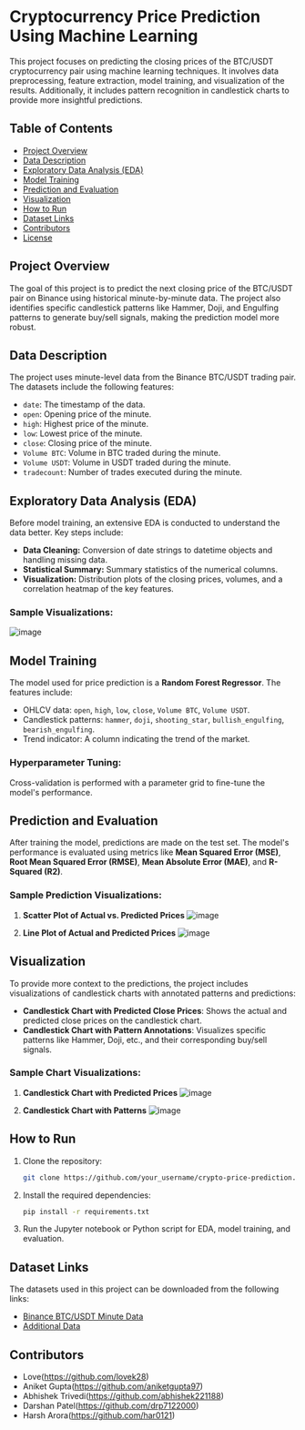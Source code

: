 # Cryptocurrency Price Prediction Using Machine Learning

This project focuses on predicting the closing prices of the BTC/USDT cryptocurrency pair using machine learning techniques. It involves data preprocessing, feature extraction, model training, and visualization of the results. Additionally, it includes pattern recognition in candlestick charts to provide more insightful predictions.

## Table of Contents

- [Project Overview](#project-overview)
- [Data Description](#data-description)
- [Exploratory Data Analysis (EDA)](#exploratory-data-analysis-eda)
- [Model Training](#model-training)
- [Prediction and Evaluation](#prediction-and-evaluation)
- [Visualization](#visualization)
- [How to Run](#how-to-run)
- [Dataset Links](#dataset-links)
- [Contributors](#contributors)
- [License](#license)

## Project Overview

The goal of this project is to predict the next closing price of the BTC/USDT pair on Binance using historical minute-by-minute data. The project also identifies specific candlestick patterns like Hammer, Doji, and Engulfing patterns to generate buy/sell signals, making the prediction model more robust.

## Data Description

The project uses minute-level data from the Binance BTC/USDT trading pair. The datasets include the following features:
- `date`: The timestamp of the data.
- `open`: Opening price of the minute.
- `high`: Highest price of the minute.
- `low`: Lowest price of the minute.
- `close`: Closing price of the minute.
- `Volume BTC`: Volume in BTC traded during the minute.
- `Volume USDT`: Volume in USDT traded during the minute.
- `tradecount`: Number of trades executed during the minute.

## Exploratory Data Analysis (EDA)

Before model training, an extensive EDA is conducted to understand the data better. Key steps include:
- **Data Cleaning:** Conversion of date strings to datetime objects and handling missing data.
- **Statistical Summary:** Summary statistics of the numerical columns.
- **Visualization:** Distribution plots of the closing prices, volumes, and a correlation heatmap of the key features.

### Sample Visualizations:
![image](https://github.com/user-attachments/assets/d5a8194b-2867-49a8-ad7e-8dbc36f832bf)

## Model Training

The model used for price prediction is a **Random Forest Regressor**. The features include:
- OHLCV data: `open`, `high`, `low`, `close`, `Volume BTC`, `Volume USDT`.
- Candlestick patterns: `hammer`, `doji`, `shooting_star`, `bullish_engulfing`, `bearish_engulfing`.
- Trend indicator: A column indicating the trend of the market.

### Hyperparameter Tuning:
Cross-validation is performed with a parameter grid to fine-tune the model's performance.

## Prediction and Evaluation

After training the model, predictions are made on the test set. The model's performance is evaluated using metrics like **Mean Squared Error (MSE)**, **Root Mean Squared Error (RMSE)**, **Mean Absolute Error (MAE)**, and **R-Squared (R2)**.

### Sample Prediction Visualizations:

1. **Scatter Plot of Actual vs. Predicted Prices**
   ![image](https://github.com/user-attachments/assets/1856925f-7212-4cc3-b2c0-ba2361469313)


2. **Line Plot of Actual and Predicted Prices**
   ![image](https://github.com/user-attachments/assets/a2492598-2eb8-4f6a-aa36-b60b6c6d80aa)

## Visualization

To provide more context to the predictions, the project includes visualizations of candlestick charts with annotated patterns and predictions:
- **Candlestick Chart with Predicted Close Prices**: Shows the actual and predicted close prices on the candlestick chart.
- **Candlestick Chart with Pattern Annotations**: Visualizes specific patterns like Hammer, Doji, etc., and their corresponding buy/sell signals.

### Sample Chart Visualizations:

1. **Candlestick Chart with Predicted Prices**
   ![image](https://github.com/user-attachments/assets/9528f812-6274-406d-8128-8232dc216049)

2. **Candlestick Chart with Patterns**
   ![image](https://github.com/user-attachments/assets/b5969963-41d9-4559-8636-09f42144265c)

## How to Run

1. Clone the repository:
   ```bash
   git clone https://github.com/your_username/crypto-price-prediction.git
   ```
2. Install the required dependencies:
   ```bash
   pip install -r requirements.txt
   ```
3. Run the Jupyter notebook or Python script for EDA, model training, and evaluation.

## Dataset Links

The datasets used in this project can be downloaded from the following links:
- [Binance BTC/USDT Minute Data](https://drive.google.com/file/d/1zk9lE8-ibklI0IbGLesbYeOJNZ_Jqxl-/view?usp=sharing)
- [Additional Data](https://drive.google.com/file/d/1LuRqfPRPdOkO0ljqKuwc01D8tag2ng_B/view?usp=sharing)

## Contributors

- Love(https://github.com/lovek28)
- Aniket Gupta(https://github.com/aniketgupta97)
- Abhishek Trivedi(https://github.com/abhishek221188)
- Darshan Patel(https://github.com/drp7122000)
- Harsh Arora(https://github.com/har0121)
